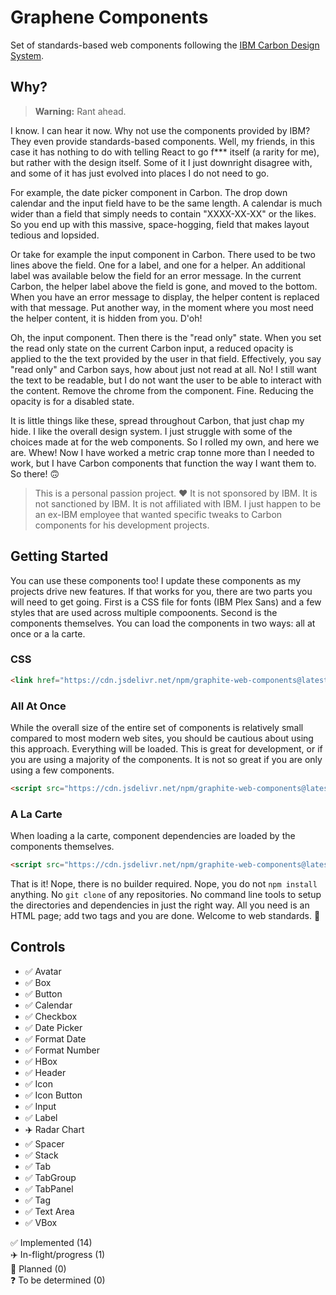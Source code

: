 # Graphene Components

Set of standards-based web components following the [IBM Carbon Design System](https://carbondesignsystem.com).

## Why?

> **Warning:** Rant ahead.

I know. I can hear it now. Why not use the components provided by IBM? They even provide standards-based components. Well, my friends, in this case it has nothing to do with telling React to go f*** itself (a rarity for me), but rather with the design itself. Some of it I just downright disagree with, and some of it has just evolved into places I do not need to go.

For example, the date picker component in Carbon. The drop down calendar and the input field have to be the same length. A calendar is much wider than a field that simply needs to contain "XXXX-XX-XX" or the likes. So you end up with this massive, space-hogging, field that makes layout tedious and lopsided.

Or take for example the input component in Carbon. There used to be two lines above the field. One for a label, and one for a helper. An additional label was available below the field for an error message. In the current Carbon, the helper label above the field is gone, and moved to the bottom. When you have an error message to display, the helper content is replaced with that message. Put another way, in the moment where you most need the helper content, it is hidden from you. D'oh!

Oh, the input component. Then there is the "read only" state. When you set the read only state on the current Carbon input, a reduced opacity is applied to the the text provided by the user in that field. Effectively, you say "read only" and Carbon says, how about just not read at all. No! I still want the text to be readable, but I do not want the user to be able to interact with the content. Remove the chrome from the component. Fine. Reducing the opacity is for a disabled state.

It is little things like these, spread throughout Carbon, that just chap my hide. I like the overall design system. I just struggle with some of the choices made at for the web components. So I rolled my own, and here we are. Whew! Now I have worked a metric crap tonne more than I needed to work, but I have Carbon components that function the way I want them to. So there! 🙃

> This is a personal passion project. ❤️ It is not sponsored by IBM. It is not sanctioned by IBM. It is not affiliated with IBM. I just happen to be an ex-IBM employee that wanted specific tweaks to Carbon components for his development projects.

## Getting Started

You can use these components too! I update these components as my projects drive new features. If that works for you, there are two parts you will need to get going. First is a CSS file for fonts (IBM Plex Sans) and a few styles that are used across multiple compoonents. Second is the components themselves. You can load the components in two ways: all at once or a la carte.

### CSS

``` html
<link href="https://cdn.jsdelivr.net/npm/graphite-web-components@latest/graphite.css" rel="stylesheet">
```

### All At Once

While the overall size of the entire set of components is relatively small compared to most modern web sites, you should be cautious about using this approach. Everything will be loaded. This is great for development, or if you are using a majority of the components. It is not so great if you are only using a few components.

``` html
<script src="https://cdn.jsdelivr.net/npm/graphite-web-components@latest/graphite.js" type="module"></script>
```

### A La Carte

When loading a la carte, component dependencies are loaded by the components themselves.

``` html
<script src="https://cdn.jsdelivr.net/npm/graphite-web-components@latest/components/button.js" type="module"></script>
```

That is it! Nope, there is no builder required. Nope, you do not `npm install` anything. No `git clone` of any repositories. No command line tools to setup the directories and dependencies in just the right way. All you need is an HTML page; add two tags and you are done. Welcome to web standards. 🤯

## Controls   

- ✅ Avatar
- ✅ Box
- ✅ Button
- ✅ Calendar
- ✅ Checkbox
- ✅ Date Picker
- ✅ Format Date
- ✅ Format Number
- ✅ HBox
- ✅ Header
- ✅ Icon
- ✅ Icon Button
- ✅ Input
- ✅ Label
- ✈️ Radar Chart
- ✅ Spacer
- ✅ Stack
- ✅ Tab
- ✅ TabGroup
- ✅ TabPanel
- ✅ Tag
- ✅ Text Area
- ✅ VBox

✅ Implemented (14)   
✈️ In-flight/progress (1)  
📆 Planned  (0)   
❓ To be determined (0)  
